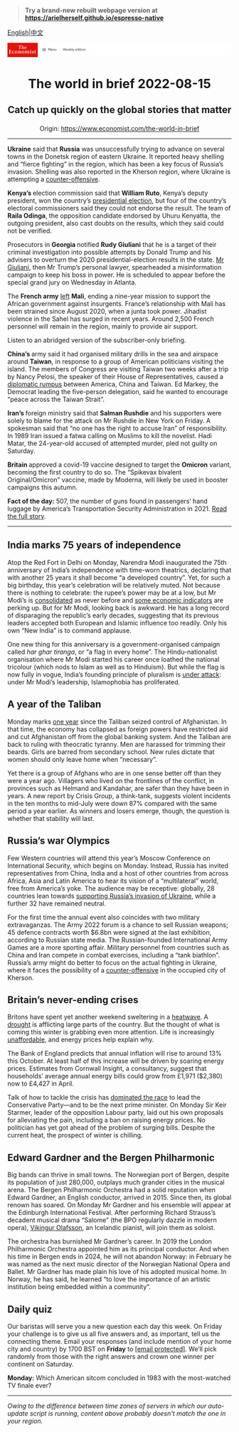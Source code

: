 > **Try a brand-new rebuilt webpage version at https://arielherself.github.io/espresso-native**

[English](https://github.com/arielherself/espresso/blob/main/README.md)|[中文](https://github-com.translate.goog/arielherself/espresso/blob/main/README.md?_x_tr_sl=en&_x_tr_tl=zh-CN&_x_tr_hl=zh-CN&_x_tr_pto=wapp)



![The Economist](menubar.png)

# <p align="center">The world in brief 2022-08-15</p>

## <p align="center">Catch up quickly on the global stories that matter</p>

<p align="center">Origin: <a href="https://www.economist.com/the-world-in-brief">https://www.economist.com/the-world-in-brief</a><hr>

<strong>Ukraine</strong> said that <strong>Russia</strong> was unsuccessfully trying to advance on several towns in the Donetsk region of eastern Ukraine. It reported heavy shelling and “fierce fighting” in the region, which has been a key focus of Russia’s invasion. Shelling was also reported in the Kherson region, where Ukraine is attempting a [counter-offensive](https://www.economist.com/europe/2022/08/14/a-ukrainian-counter-offensive-in-kherson-faces-steep-odds).

<strong>Kenya’s </strong>election commission said that <strong>William Ruto</strong>, Kenya’s deputy president, won the country’s [presidential election](https://www.economist.com/middle-east-and-africa/2022/08/15/william-ruto-is-declared-kenyas-next-president), but four of the country’s electoral commissioners said they could not endorse the result. The team of <strong>Raila Odinga</strong>, the opposition candidate endorsed by Uhuru Kenyatta, the outgoing president, also cast doubts on the results, which they said could not be verified.

Prosecutors in <strong>Georgia </strong>notified <strong>Rudy Giuliani</strong> that he is a target of their criminal investigation into possible attempts by Donald Trump and his advisers to overturn the 2020 presidential-election results in the state. [Mr Giuliani](https://www.economist.com/united-states/2019/10/17/the-unravelling-of-rudy-giuliani), then Mr Trump’s personal lawyer, spearheaded a misinformation campaign to keep his boss in power. He is scheduled to appear before the special grand jury on Wednesday in Atlanta.

The <strong>French army</strong> [left](https://www.economist.com/middle-east-and-africa/2022/02/19/france-withdraws-its-forces-from-mali) <strong>Mali</strong>, ending a nine-year mission to support the African government against insurgents. France’s relationship with Mali has been strained since August 2020, when a junta took power. Jihadist violence in the Sahel has surged in recent years. Around 2,500 French personnel will remain in the region, mainly to provide air support.

Listen to an abridged version of the subscriber-only briefing.

<strong>China’s </strong>army said it had organised military drills in the sea and airspace around <strong>Taiwan</strong>, in response to a group of American politicians visiting the island. The members of Congress are visiting Taiwan two weeks after a trip by Nancy Pelosi, the speaker of their House of Representatives, caused a [diplomatic rumpus](https://www.economist.com/china/2022/08/11/how-the-crisis-over-taiwan-will-change-us-china-relations) between America, China and Taiwan. Ed Markey, the Democrat leading the five-person delegation, said he wanted to encourage “peace across the Taiwan Strait”.

<strong>Iran’s </strong>foreign ministry said that <strong>Salman Rushdie</strong> and his supporters were solely to blame for the attack on Mr Rushdie in New York on Friday. A spokesman said that “no one has the right to accuse Iran” of responsibility. In 1989 Iran issued a fatwa calling on Muslims to kill the novelist. Hadi Matar, the 24-year-old accused of attempted murder, pled not guilty on Saturday.

<strong>Britain </strong>approved a covid-19 vaccine designed to target the <strong>Omicron</strong> variant, becoming the first country to do so. The “Spikevax bivalent Original/Omicron” vaccine, made by Moderna, will likely be used in booster campaigns this autumn.

<strong>Fact of the day:</strong> 507, the number of guns found in passengers’ hand luggage by America’s Transportation Security Administration in 2021. [Read the full story](https://www.economist.com/united-states/2022/08/11/more-americans-are-trying-to-take-their-weapons-on-planes).

----------

## India marks 75 years of independence

Atop the Red Fort in Delhi on Monday, Narendra Modi inaugurated the 75th anniversary of India’s independence with time-worn theatrics, declaring that with another 25 years it shall become “a developed country”. Yet, for such a big birthday, this year’s celebration will be relatively muted. Not because there is nothing to celebrate: the rupee’s power may be at a low, but Mr Modi’s is [consolidated](https://www.economist.com/asia/2022/07/07/indias-ruling-party-wins-control-of-its-richest-state) as never before and [some economic indicators](https://www.economist.com/leaders/2022/05/13/the-indian-economy-is-being-rewired-the-opportunity-is-immense) are perking up. But for Mr Modi, looking back is awkward. He has a long record of disparaging the republic’s early decades, suggesting that its previous leaders accepted both European and Islamic influence too readily. Only his own “New India” is to command applause.

One new thing for this anniversary is a government-organised campaign called <em>har ghar tiranga</em>, or “a flag in every home”. The Hindu-nationalist organisation where Mr Modi started his career once loathed the national tricolour (which nods to Islam as well as to Hinduism). But while the flag is now fully in vogue, India’s founding principle of pluralism is [under attack](https://www.economist.com/asia/2022/05/14/how-narendra-modi-is-remaking-india-into-a-hindu-state): under Mr Modi’s leadership, Islamophobia has proliferated.

## A year of the Taliban

Monday marks [one year](https://www.economist.com/asia/2022/08/11/afghanistan-is-poorer-and-hungrier-than-a-year-ago) since the Taliban seized control of Afghanistan. In that time, the economy has collapsed as foreign powers have restricted aid and cut Afghanistan off from the global banking system. And the Taliban are back to ruling with theocratic tyranny. Men are harassed for trimming their beards. Girls are barred from secondary school. New rules dictate that women should only leave home when “necessary”.

Yet there is a group of Afghans who are in one sense better off than they were a year ago. Villagers who lived on the frontlines of the conflict, in provinces such as Helmand and Kandahar, are safer than they have been in years. A new report by Crisis Group, a think-tank, suggests violent incidents in the ten months to mid-July were down 87% compared with the same period a year earlier. As winners and losers emerge, though, the question is whether that stability will last.

## Russia’s war Olympics

Few Western countries will attend this year’s Moscow Conference on International Security, which begins on Monday. Instead, Russia has invited representatives from China, India and a host of other countries from across Africa, Asia and Latin America to hear its vision of a “multilateral” world, free from America’s yoke. The audience may be receptive: globally, 28 countries lean towards [supporting Russia’s invasion of Ukraine](https://www.economist.com/graphic-detail/2022/04/04/who-are-russias-supporters), while a further 32 have remained neutral.

For the first time the annual event also coincides with two military extravaganzas. The Army 2022 forum is a chance to sell Russian weapons; 45 defence contracts worth $6.8bn were signed at the last exhibition, according to Russian state media. The Russian-founded International Army Games are a more sporting affair. Military personnel from countries such as China and Iran compete in combat exercises, including a “tank biathlon”. Russia’s army might do better to focus on the actual fighting in Ukraine, where it faces the possibility of a [counter-offensive](https://www.economist.com/europe/2022/08/14/a-ukrainian-counter-offensive-in-kherson-faces-steep-odds) in the occupied city of Kherson.

## Britain’s never-ending crises

Britons have spent yet another weekend sweltering in a [heatwave](https://www.economist.com/graphic-detail/2022/08/09/julys-heatwave-may-have-killed-thousands-of-britons). A [drought](https://www.economist.com/britain/2022/08/12/british-farmers-face-up-to-the-prospect-of-drought) is afflicting large parts of the country. But the thought of what is coming this winter is grabbing even more attention. Life is increasingly [unaffordable](https://www.economist.com/britain/2022/08/11/britains-economy-is-taking-a-drubbing), and energy prices help explain why.

The Bank of England predicts that annual inflation will rise to around 13% this October. At least half of this increase will be driven by soaring energy prices. Estimates from Cornwall Insight, a consultancy, suggest that households’ average annual energy bills could grow from £1,971 ($2,380) now to £4,427 in April.

Talk of how to tackle the crisis has [dominated the race](https://www.economist.com/britain/2022/07/21/the-choice-between-rishi-sunak-and-liz-truss) to lead the Conservative Party—and to be the next prime minister. On Monday Sir Keir Starmer, leader of the opposition Labour party, laid out his own proposals for alleviating the pain, including a ban on raising energy prices. No politician has yet got ahead of the problem of surging bills. Despite the current heat, the prospect of winter is chilling.

## Edward Gardner and the Bergen Philharmonic

Big bands can thrive in small towns. The Norwegian port of Bergen, despite its population of just 280,000, outplays much grander cities in the musical arena. The Bergen Philharmonic Orchestra had a solid reputation when Edward Gardner, an English conductor, arrived in 2015. Since then, its global renown has soared. On Monday Mr Gardner and his ensemble will appear at the Edinburgh International Festival. After performing Richard Strauss’s decadent musical drama “Salome” (the BPO regularly dazzle in modern opera), [Vikingur Olafsson](https://www.economist.com/prospero/2020/06/16/vikingur-olafsson-is-revitalising-classical-music), an Icelandic pianist, will join them as soloist.

The orchestra has burnished Mr Gardner’s career. In 2019 the London Philharmonic Orchestra appointed him as its principal conductor. And when his time in Bergen ends in 2024, he will not abandon Norway: in February he was named as the next music director of the Norwegian National Opera and Ballet. Mr Gardner has made plain his love of his adopted musical home. In Norway, he has said, he learned “to love the importance of an artistic institution being embedded within a community”. 

## Daily quiz

Our baristas will serve you a new question each day this week. On Friday your challenge is to give us all five answers and, as important, tell us the connecting theme. Email your responses (and include mention of your home city and country) by 1700 BST on <strong>Friday</strong> to [<span class="__cf_email__" data-cfemail="ffae8a9685ba8c8f8d9a8c8c90bf9a9c90919092968c8bd19c9092">[email&#160;protected]</span>](https://mail.google.com/mail/?view=cm&amp;fs=1&amp;tf=1&amp;to=QuizEspresso@economist.com). We’ll pick randomly from those with the right answers and crown one winner per continent on Saturday.

<strong>Monday:</strong> Which American sitcom concluded in 1983 with the most-watched TV finale ever?

----------

*Owing to the difference between time zones of servers in which our auto-update script is running, content above probably doesn't match the one in your region.*
